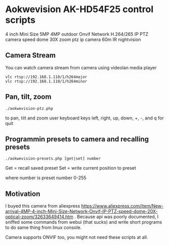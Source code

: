 # Aokwevision AK-HD54F25 control scripts

4 inch Mini Size 5MP 4MP outdoor Onvif Network H.264/265 IP PTZ camera speed dome 30X zoom ptz ip camera 60m IR nightvision

## Camera Stream

You can watch camera stream from camera using videolan media player

    vlc rtsp://192.168.1.110/1/h264major
    vlc rtsp://192.168.1.110/1/h264minor
    
## Pan, tilt, zoom

    ./aokwevision-ptz.php
    
to pan, tilt and zoom user keyboard keys left, right, up, down, +, -, and q for quit

## Programmin presets to camera and recalling presets

    ./aokwevision-presets.php [get|set] number

Get = recall saved preset
Set = write current position to preset

where number is preset number 0-255

## Motivation

I buyed this camera from aliexpress https://www.aliexpress.com/item/New-arrival-4MP-4-inch-Mini-Size-Network-Onvif-IP-PTZ-speed-dome-20X-optical-zoom/32633649414.htm . Because api was poorly documented, I sniffed some commands from webui (that sucks) and write short programs to do same thing from linux console. 

Camera supports ONVIF too, you might not need these scripts at all.
